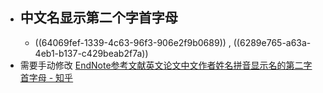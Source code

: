 - ## 中文名显示第二个字首字母
	- ((64069fef-1339-4c63-96f3-906e2f9b0689)) , ((6289e765-a63a-4eb1-b137-c429beab2f7a))
- 需要手动修改 [EndNote参考文献英文论文中文作者姓名拼音显示名的第二字首字母 - 知乎](https://zhuanlan.zhihu.com/p/374209376)